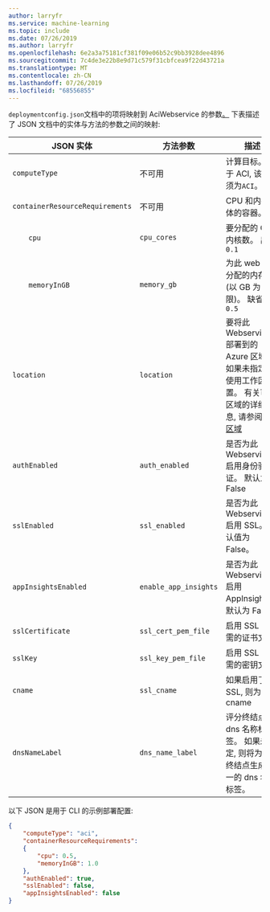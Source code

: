 ```yaml
---
author: larryfr
ms.service: machine-learning
ms.topic: include
ms.date: 07/26/2019
ms.author: larryfr
ms.openlocfilehash: 6e2a3a75181cf381f09e06b52c9bb3928dee4896
ms.sourcegitcommit: 7c4de3e22b8e9d71c579f31cbfcea9f22d43721a
ms.translationtype: MT
ms.contentlocale: zh-CN
ms.lasthandoff: 07/26/2019
ms.locfileid: "68556855"
---
```

`deploymentconfig.json`文档中的项将映射到 AciWebservice 的参数[。](https://docs.microsoft.com/python/api/azureml-core/azureml.core.webservice.aci.aciservicedeploymentconfiguration?view=azure-ml-py) 下表描述了 JSON 文档中的实体与方法的参数之间的映射:

| JSON 实体 | 方法参数 | 描述 |
| ----- | ----- | ----- |
| `computeType` | 不可用 | 计算目标。 对于 ACI, 该值必须为`ACI`。 |
| `containerResourceRequirements` | 不可用 | CPU 和内存实体的容器。 |
| &emsp;&emsp;`cpu` | `cpu_cores` | 要分配的 CPU 内核数。 出厂`0.1` |
| &emsp;&emsp;`memoryInGB` | `memory_gb` | 为此 web 服务分配的内存量 (以 GB 为限)。 缺省值`0.5` |
| `location` | `location` | 要将此 Webservice 部署到的 Azure 区域。 如果未指定, 将使用工作区位置。 有关可用区域的详细信息, 请参阅:[ACI 区域](https://azure.microsoft.com/global-infrastructure/services/?regions=all&products=container-instances) |
| `authEnabled` | `auth_enabled` | 是否为此 Webservice 启用身份验证。 默认为 False |
| `sslEnabled` | `ssl_enabled` | 是否为此 Webservice 启用 SSL。 默认值为 False。 |
| `appInsightsEnabled` | `enable_app_insights` | 是否为此 Webservice 启用 AppInsights。 默认为 False |
| `sslCertificate` | `ssl_cert_pem_file` | 启用 SSL 时所需的证书文件 |
| `sslKey` | `ssl_key_pem_file` | 启用 SSL 时所需的密钥文件 |
| `cname` | `ssl_cname` | 如果启用了 SSL, 则为 cname |
| `dnsNameLabel` | `dns_name_label` | 评分终结点的 dns 名称标签。 如果未指定, 则将为评分终结点生成唯一的 dns 名称标签。 |

以下 JSON 是用于 CLI 的示例部署配置:

```json
{
    "computeType": "aci",
    "containerResourceRequirements":
    {
        "cpu": 0.5,
        "memoryInGB": 1.0
    },
    "authEnabled": true,
    "sslEnabled": false,
    "appInsightsEnabled": false
}
```